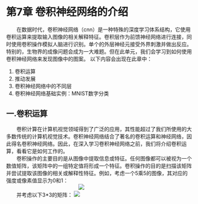 # 第7章 卷积神经网络的介绍
&emsp;&emsp;在数据时代，卷积神经网络（cnn）是一种特殊的深度学习体系结构，它使用卷积运算来提取输入图像的相关解释特征。卷积层作为前馈神经网络进行连接，同时使用卷积操作模拟人脑进行识别。单个的外层神经元接受外界刺激并做出反应。特别的，生物界的成像问题会成为一大难题。但在此单元，我们会学习到如何使用卷积神经网络来发现图像中的图案。
以下内容会出现在此章中：
1.	卷积运算
2.	推动发展
3.	卷积神经网络中的不同层
4.	卷积神经网络基础实例：MNIST数字分类
## 一.卷积运算
&emsp;&emsp;卷积计算在计算机视觉领域得到了广泛的应用，其性能超过了我们所使用的大多数传统的计算机视觉技术。卷积神经网络结合了著名的卷积运算和神经网络，因此得名卷积神经网络。因此，在深入学习卷积神经网络之前，我们将介绍卷积运算，看看它是如何工作的。<br>
&emsp;&emsp;卷积操作的主要目的是从图像中提取信息或特征。任何图像都可以被视为一个数值矩阵，该矩阵中的一组特定值将形成一个特征。卷积操作的目的是扫描该矩阵并尝试提取该图像的相关或解释性特征。例如，考虑一个5乘5的图像，其对应的强度或像素值显示为0和1：<br>
&emsp;&emsp;&emsp;&emsp;&emsp;&emsp;&emsp;&emsp;&emsp;&emsp;&emsp;&emsp;&emsp;&emsp;![](https://github.com/computeryanjiusheng2018/infodlt/blob/master/content/chapter07/1.jpg) <br>
&emsp;&emsp;并考虑以下3*3的矩阵：
![](https://github.com/computeryanjiusheng2018/infodlt/blob/master/content/chapter07/2.jpg) <br>
